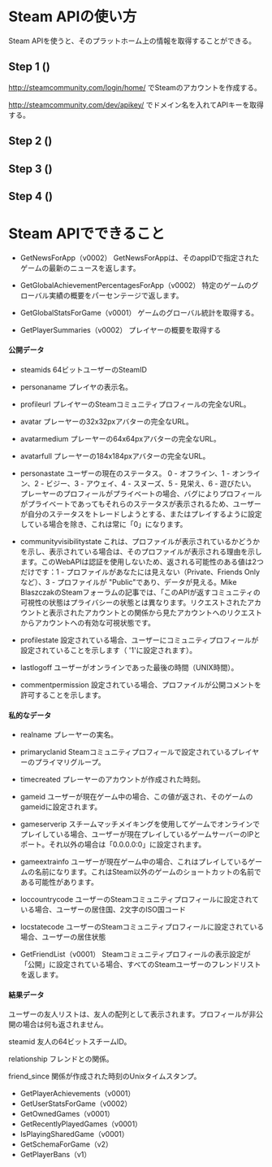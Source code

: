 # Steam APIの使い方

Steam APIを使うと、そのプラットホーム上の情報を取得することができる。

## Step 1 ()

http://steamcommunity.com/login/home/ でSteamのアカウントを作成する。

http://steamcommunity.com/dev/apikey/ でドメイン名を入れてAPIキーを取得する。

## Step 2 ()

## Step 3 ()

## Step 4 ()

# Steam APIでできること

* GetNewsForApp（v0002）
GetNewsForAppは、そのappIDで指定されたゲームの最新のニュースを返します。

* GetGlobalAchievementPercentagesForApp（v0002）
特定のゲームのグローバル実績の概要をパーセンテージで返します。

* GetGlobalStatsForGame（v0001）
ゲームのグローバル統計を取得する。

* GetPlayerSummaries（v0002）
プレイヤーの概要を取得する

#### 公開データ
 * steamids
64ビットユーザーのSteamID

 * personaname
プレイヤの表示名。

 * profileurl
プレイヤーのSteamコミュニティプロフィールの完全なURL。
 * avatar
プレーヤーの32x32pxアバターの完全なURL。
 * avatarmedium
プレーヤーの64x64pxアバターの完全なURL。
 * avatarfull
プレーヤーの184x184pxアバターの完全なURL。

 * personastate
ユーザーの現在のステータス。
0 - オフライン、1 - オンライン、2 - ビジー、3 - アウェイ、4 - スヌーズ、5 - 見栄え、6 - 遊びたい。
プレーヤーのプロフィールがプライベートの場合、バグによりプロフィールがプライベートであってもそれらのステータスが表示されるため、ユーザーが自分のステータスをトレードしようとする、またはプレイするように設定している場合を除き、これは常に「0」になります。

 * communityvisibilitystate
これは、プロファイルが表示されているかどうかを示し、表示されている場合は、そのプロファイルが表示される理由を示します。このWebAPIは認証を使用しないため、返される可能性のある値は2つだけです：1 - プロファイルがあなたには見えない（Private、Friends Onlyなど）、3 - プロファイルが "Public"であり、データが見える。Mike BlaszczakのSteamフォーラムの記事では、「このAPIが返すコミュニティの可視性の状態はプライバシーの状態とは異なります。リクエストされたアカウントと表示されたアカウントとの関係から見たアカウントへのリクエストからアカウントへの有効な可視状態です。

 * profilestate
設定されている場合、ユーザーにコミュニティプロフィールが設定されていることを示します（ '1'に設定されます）。

 * lastlogoff
ユーザーがオンラインであった最後の時間（UNIX時間）。

 * commentpermission
設定されている場合、プロファイルが公開コメントを許可することを示します。

#### 私的なデータ
 * realname
プレーヤーの実名。

 * primaryclanid
Steamコミュニティプロフィールで設定されているプレイヤーのプライマリグループ。

 * timecreated
プレーヤーのアカウントが作成された時刻。

 * gameid
ユーザーが現在ゲーム中の場合、この値が返され、そのゲームのgameidに設定されます。

 * gameserverip
スチームマッチメイキングを使用してゲームでオンラインでプレイしている場合、ユーザーが現在プレイしているゲームサーバーのIPとポート。それ以外の場合は「0.0.0.0:0」に設定されます。

 * gameextrainfo
ユーザーが現在ゲーム中の場合、これはプレイしているゲームの名前になります。これはSteam以外のゲームのショートカットの名前である可能性があります。

 * loccountrycode
ユーザーのSteamコミュニティプロフィールに設定されている場合、ユーザーの居住国、2文字のISO国コード
 * locstatecode
ユーザーのSteamコミュニティプロフィールに設定されている場合、ユーザーの居住状態

* GetFriendList（v0001）
Steamコミュニティプロフィールの表示設定が「公開」に設定されている場合、すべてのSteamユーザーのフレンドリストを返します。

#### 結果データ
ユーザーの友人リストは、友人の配列として表示されます。プロフィールが非公開の場合は何も返されません。

steamid
友人の64ビットスチームID。

relationship
フレンドとの関係。

friend_since
関係が作成された時刻のUnixタイムスタンプ。

* GetPlayerAchievements（v0001）
* GetUserStatsForGame（v0002）
* GetOwnedGames（v0001）
* GetRecentlyPlayedGames（v0001）
* IsPlayingSharedGame（v0001）
* GetSchemaForGame（v2）
* GetPlayerBans（v1）
